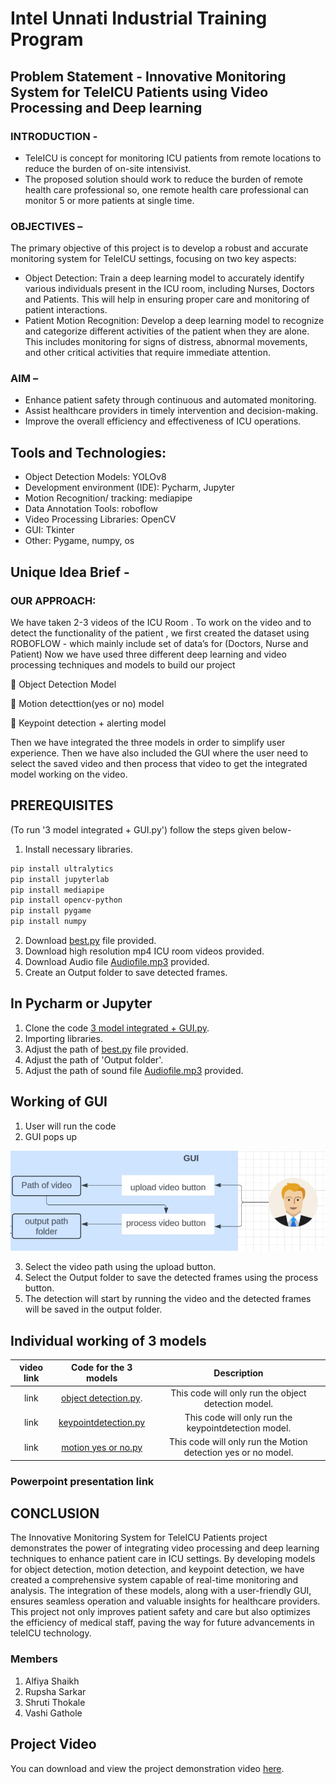 # Intel Unnati Industrial Training Program
## Problem Statement - Innovative Monitoring System for TeleICU Patients using Video Processing and Deep learning
### INTRODUCTION - 

- TeleICU is concept for monitoring ICU patients from remote locations to reduce the burden of on-site intensivist.
- The proposed solution should work to reduce the burden of remote health care professional so, one remote health care professional can monitor 5 or more patients at single time.

### OBJECTIVES – 

The primary objective of this project is to develop a robust and accurate monitoring system for TeleICU settings, focusing on two key aspects:

- Object Detection: Train a deep learning model to accurately identify various individuals present in the ICU room, including Nurses, Doctors and Patients. This will help in ensuring proper care and monitoring of patient interactions.
- Patient Motion Recognition: Develop a deep learning model to recognize and categorize different activities of the patient when they are alone. This includes monitoring for signs of distress, abnormal movements, and other critical activities that require immediate attention.

### AIM –

- Enhance patient safety through continuous and automated monitoring.
- Assist healthcare providers in timely intervention and decision-making.
- Improve the overall efficiency and effectiveness of ICU operations.


## Tools and Technologies:


- Object Detection Models: YOLOv8
- Development environment (IDE): Pycharm, Jupyter
- Motion Recognition/ tracking: mediapipe
- Data Annotation Tools: roboflow
- Video Processing Libraries: OpenCV
- GUI: Tkinter
- Other: Pygame, numpy, os

## Unique Idea Brief -

### OUR APPROACH:

We have taken 2-3 videos of the ICU Room .
To work on the video and to detect the functionality of the patient , we first created the dataset using ROBOFLOW - which mainly include set of data’s for (Doctors, Nurse and  Patient)
Now we have used three different deep learning and video processing techniques and models to build our project

	     Object Detection Model

	     Motion detecttion(yes or no) model

	     Keypoint detection + alerting model

Then we have integrated the three models in order to simplify user experience.
Then we have also included the GUI where the user need to select the saved video and then process that video to get the integrated model working on the video.

## PREREQUISITES

(To run '3 model integrated + GUI.py') follow the steps given below-

1. Install necessary libraries.
```bash
pip install ultralytics
pip install jupyterlab
pip install mediapipe
pip install opencv-python
pip install pygame
pip install numpy
```
2.  Download [best.py](https://github.com/Shrutithokale01/Tele-ICU_HackElite/blob/main/best.pt) file provided.
3. Download high resolution mp4 ICU room videos provided.
4. Download Audio file [Audiofile.mp3](https://github.com/Shrutithokale01/Tele-ICU_HackElite/blob/main/Audiofile.mp3) provided.
5. Create an Output folder to save detected frames.

## In Pycharm or Jupyter

1. Clone the code [3 model integrated + GUI.py](https://github.com/Shrutithokale01/Tele-ICU_HackElite/blob/main/3%20model%20integrated%20%2B%20GUI.py).
2. Importing libraries.
3. Adjust the path of [best.py](https://github.com/Shrutithokale01/Tele-ICU_HackElite/blob/main/best.pt) file provided.
4. Adjust the path of 'Output folder'.
5. Adjust the path of sound file [Audiofile.mp3](https://github.com/Shrutithokale01/Tele-ICU_HackElite/blob/main/Audiofile.mp3) provided.

## Working of GUI

1. User will run the code
2. GUI pops up
   
![GUI](https://github.com/Shrutithokale01/Tele-ICU_HackElite/blob/main/GUI.png)

3. Select the video path using the upload button.
4. Select the Output folder to save the detected frames using the process button.
5. The detection will start by running the video and the detected frames will be saved in the output folder.

## Individual  working of 3 models


| video link      | Code for the 3 models            | Description                                       |
|:---------------:|:--------------------------------:|:------------------------------------------------:|
| link            | [object detection.py](https://github.com/Shrutithokale01/Tele-ICU_HackElite/blob/main/object%20detection.py).  | This code will only run the object detection model. |
| link            | [keypointdetection.py](https://github.com/Shrutithokale01/Tele-ICU_HackElite/blob/main/keypointdetection%20.py)   | This code will only run the keypointdetection model. |
| link            | [motion yes or no.py](https://github.com/Shrutithokale01/Tele-ICU_HackElite/blob/main/motion%20yes%20or%20no%20.py)   | This code will only run the Motion detection yes or no model. |


### Powerpoint presentation link


## CONCLUSION

The Innovative Monitoring System for TeleICU Patients project demonstrates the power of integrating video processing and deep learning techniques to enhance patient care in ICU settings. By developing models for object detection, motion detection, and keypoint detection, we have created a comprehensive system capable of real-time monitoring and analysis. The integration of these models, along with a user-friendly GUI, ensures seamless operation and valuable insights for healthcare providers. This project not only improves patient safety and care but also optimizes the efficiency of medical staff, paving the way for future advancements in teleICU technology.


### Members

1. Alfiya Shaikh
2. Rupsha Sarkar
3. Shruti Thokale
4. Vashi Gathole


## Project Video

You can download and view the project demonstration video [here](https://github.com/Shrutithokale01/Tele-ICU_HackElite/blob/main/yes_or_no_recording%20(1).mp4).
